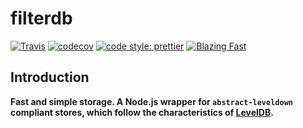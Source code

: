 # filterdb

[![Travis](https://img.shields.io/travis/com/sbittmann/filterdb.svg?style=flat-square)](https://travis-ci.com/Level/levelup)
[![codecov](https://img.shields.io/codecov/c/github/sbittmann/filterdb.svg?style=flat-square)](https://codecov.io/gh/sbittmann/filterdb)
[![code style: prettier](https://img.shields.io/badge/code_style-prettier-ff69b4.svg?style=flat-square)](https://github.com/prettier/prettier)
[![Blazing Fast](https://img.shields.io/badge/speed-blazing%20%F0%9F%94%A5-brightgreen.svg?style=flat-square)](https://twitter.com/acdlite/status/974390255393505280)

## Introduction

**Fast and simple storage. A Node.js wrapper for `abstract-leveldown` compliant stores, which follow the characteristics of [LevelDB](https://github.com/google/leveldb).**
